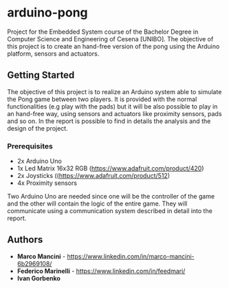 # arduino-pong
Project for the Embedded System course of the Bachelor Degree in Computer Science and Engineering of Cesena [UNIBO]. The objective of this project is to create an hand-free version of the pong using the Arduino platform, sensors and actuators.

## Getting Started

The objective of this project is to realize an Arduino system able to simulate the Pong game between two  players. It is provided with the normal functionalities (e.g play with the pads) but it will be also possible to play in an hand-free way, using sensors and actuators like proximity sensors, pads and so on. 
In the report is possible to find in details the analysis and the design of the project.

### Prerequisites

- 2x Arduino Uno <br>
- 1x Led Matrix 16x32 RGB (https://www.adafruit.com/product/420) <br>
- 2x Joysticks ((https://www.adafruit.com/product/512) <br>
- 4x Proximity sensors

Two Arduino Uno are needed since one will be the controller of the game and the other will contain the logic of the entire game. They will communicate using a communication system described in detail into the report. 

## Authors

* **Marco Mancini** - https://www.linkedin.com/in/marco-mancini-6b2969108/
* **Federico Marinelli** - https://www.linkedin.com/in/feedmari/
* **Ivan Gorbenko**
